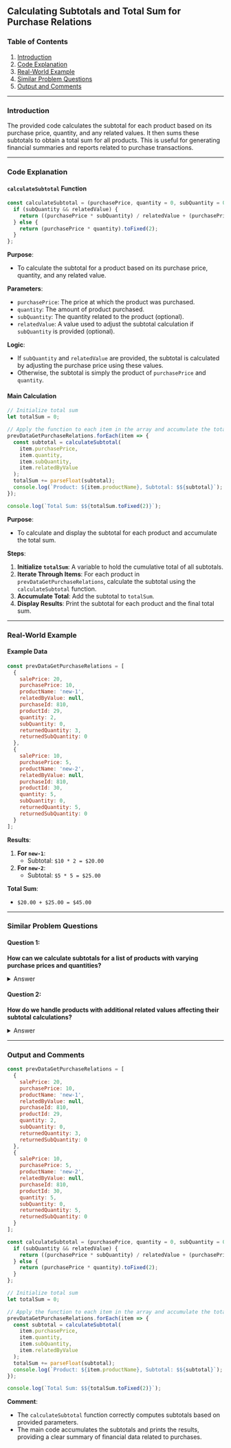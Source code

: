 
## Calculating Subtotals and Total Sum for Purchase Relations

### Table of Contents
1. [Introduction](#introduction)
2. [Code Explanation](#code-explanation)
3. [Real-World Example](#real-world-example)
4. [Similar Problem Questions](#similar-problem-questions)
5. [Output and Comments](#output-and-comments)

---

### Introduction
The provided code calculates the subtotal for each product based on its purchase price, quantity, and any related values. It then sums these subtotals to obtain a total sum for all products. This is useful for generating financial summaries and reports related to purchase transactions.

---

### Code Explanation

#### `calculateSubtotal` Function
```javascript
const calculateSubtotal = (purchasePrice, quantity = 0, subQuantity = 0, relatedValue) => {
  if (subQuantity && relatedValue) {
    return ((purchasePrice * subQuantity) / relatedValue + (purchasePrice * quantity)).toFixed(2);
  } else {
    return (purchasePrice * quantity).toFixed(2);
  }
};
```
**Purpose**:
- To calculate the subtotal for a product based on its purchase price, quantity, and any related value.

**Parameters**:
- `purchasePrice`: The price at which the product was purchased.
- `quantity`: The amount of product purchased.
- `subQuantity`: The quantity related to the product (optional).
- `relatedValue`: A value used to adjust the subtotal calculation if `subQuantity` is provided (optional).

**Logic**:
- If `subQuantity` and `relatedValue` are provided, the subtotal is calculated by adjusting the purchase price using these values.
- Otherwise, the subtotal is simply the product of `purchasePrice` and `quantity`.

#### Main Calculation
```javascript
// Initialize total sum
let totalSum = 0;

// Apply the function to each item in the array and accumulate the total sum
prevDataGetPurchaseRelations.forEach(item => {
  const subtotal = calculateSubtotal(
    item.purchasePrice,
    item.quantity,
    item.subQuantity,
    item.relatedByValue
  );
  totalSum += parseFloat(subtotal);
  console.log(`Product: ${item.productName}, Subtotal: $${subtotal}`);
});

console.log(`Total Sum: $${totalSum.toFixed(2)}`);
```
**Purpose**:
- To calculate and display the subtotal for each product and accumulate the total sum.

**Steps**:
1. **Initialize `totalSum`**: A variable to hold the cumulative total of all subtotals.
2. **Iterate Through Items**: For each product in `prevDataGetPurchaseRelations`, calculate the subtotal using the `calculateSubtotal` function.
3. **Accumulate Total**: Add the subtotal to `totalSum`.
4. **Display Results**: Print the subtotal for each product and the final total sum.

---

### Real-World Example

#### Example Data
```javascript
const prevDataGetPurchaseRelations = [
  {
    salePrice: 20,
    purchasePrice: 10,
    productName: 'new-1',
    relatedByValue: null,
    purchaseId: 810,
    productId: 29,
    quantity: 2,
    subQuantity: 0,
    returnedQuantity: 3,
    returnedSubQuantity: 0
  },
  {
    salePrice: 10,
    purchasePrice: 5,
    productName: 'new-2',
    relatedByValue: null,
    purchaseId: 810,
    productId: 30,
    quantity: 5,
    subQuantity: 0,
    returnedQuantity: 5,
    returnedSubQuantity: 0
  }
];
```

**Results**:
1. **For `new-1`**:
   - Subtotal: `$10 * 2 = $20.00`
2. **For `new-2`**:
   - Subtotal: `$5 * 5 = $25.00`

**Total Sum**:
- `$20.00 + $25.00 = $45.00`

---

### Similar Problem Questions

#### Question 1:
**How can we calculate subtotals for a list of products with varying purchase prices and quantities?**

<details>
  <summary>Answer</summary>
  Use a function similar to `calculateSubtotal` to compute the subtotal for each product based on its purchase price and quantity. Iterate through the product list, calculate subtotals, and sum them to get the total.
</details>

#### Question 2:
**How do we handle products with additional related values affecting their subtotal calculations?**

<details>
  <summary>Answer</summary>
  Modify the subtotal calculation function to include conditions for related values and sub-quantities. Ensure that the function adjusts the subtotal based on these additional factors if they are provided.
</details>

---

### Output and Comments

```javascript
const prevDataGetPurchaseRelations = [
  {
    salePrice: 20,
    purchasePrice: 10,
    productName: 'new-1',
    relatedByValue: null,
    purchaseId: 810,
    productId: 29,
    quantity: 2,
    subQuantity: 0,
    returnedQuantity: 3,
    returnedSubQuantity: 0
  },
  {
    salePrice: 10,
    purchasePrice: 5,
    productName: 'new-2',
    relatedByValue: null,
    purchaseId: 810,
    productId: 30,
    quantity: 5,
    subQuantity: 0,
    returnedQuantity: 5,
    returnedSubQuantity: 0
  }
];

const calculateSubtotal = (purchasePrice, quantity = 0, subQuantity = 0, relatedValue) => {
  if (subQuantity && relatedValue) {
    return ((purchasePrice * subQuantity) / relatedValue + (purchasePrice * quantity)).toFixed(2);
  } else {
    return (purchasePrice * quantity).toFixed(2);
  }
};

// Initialize total sum
let totalSum = 0;

// Apply the function to each item in the array and accumulate the total sum
prevDataGetPurchaseRelations.forEach(item => {
  const subtotal = calculateSubtotal(
    item.purchasePrice,
    item.quantity,
    item.subQuantity,
    item.relatedByValue
  );
  totalSum += parseFloat(subtotal);
  console.log(`Product: ${item.productName}, Subtotal: $${subtotal}`);
});

console.log(`Total Sum: $${totalSum.toFixed(2)}`);
```

**Comment**:
- The `calculateSubtotal` function correctly computes subtotals based on provided parameters.
- The main code accumulates the subtotals and prints the results, providing a clear summary of financial data related to purchases.


